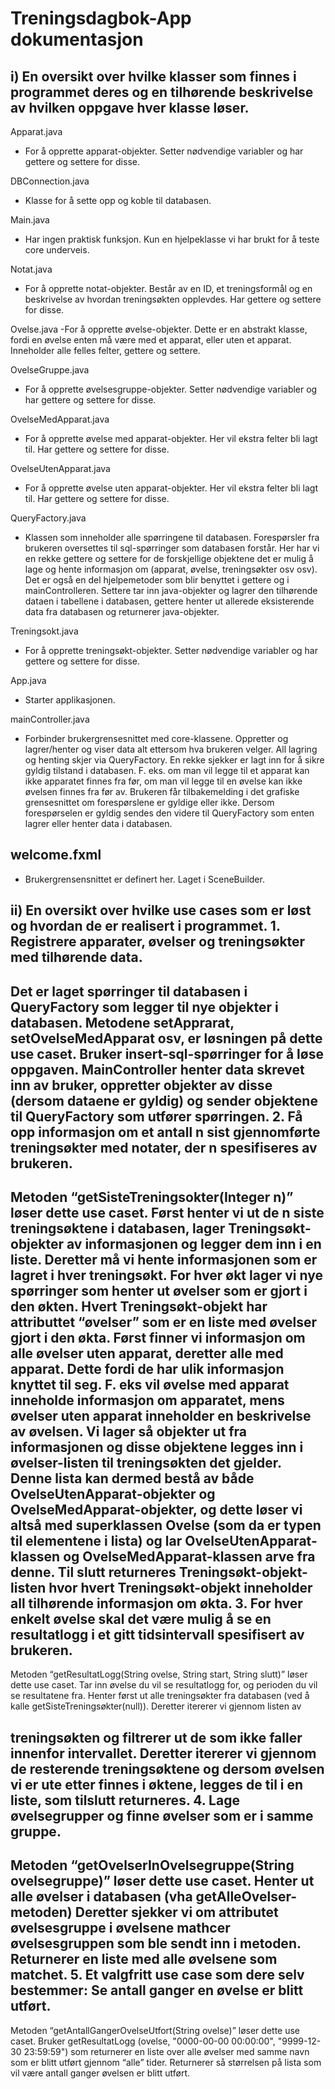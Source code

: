 # Treningsdagbok-App dokumentasjon

i) En oversikt over hvilke klasser som finnes i programmet deres og en
tilhørende beskrivelse av hvilken oppgave hver klasse løser.
-
Apparat.java
- For å opprette apparat-objekter. Setter nødvendige variabler og har gettere og
settere for disse.

DBConnection.java
- Klasse for å sette opp og koble til databasen.

Main.java
- Har ingen praktisk funksjon. Kun en hjelpeklasse vi har brukt for å teste core
underveis.

Notat.java
- For å opprette notat-objekter. Består av en ID, et treningsformål og en beskrivelse av
hvordan treningsøkten opplevdes.  Har gettere og settere for disse.

Ovelse.java
-For å opprette øvelse-objekter. Dette er en abstrakt klasse, fordi en øvelse enten må
være med et apparat, eller uten et apparat. Inneholder alle felles felter, gettere og
settere.

OvelseGruppe.java
- For å opprette øvelsesgruppe-objekter. Setter nødvendige variabler og har gettere og
settere for disse.

OvelseMedApparat.java
- For å opprette øvelse med apparat-objekter. Her vil ekstra felter bli lagt til. Har
gettere og settere for disse.

OvelseUtenApparat.java
- For å opprette øvelse uten apparat-objekter. Her vil ekstra felter bli lagt til. Har
gettere og settere for disse.

QueryFactory.java
- Klassen som inneholder alle spørringene til databasen. Forespørsler fra brukeren
oversettes til sql-spørringer som databasen forstår. Her har vi en rekke gettere og
settere for de forskjellige objektene det er mulig å lage og hente informasjon om
(apparat, øvelse, treningsøkter osv osv). Det er også en del hjelpemetoder som blir
benyttet i gettere og i mainControlleren. Settere tar inn java-objekter og lagrer den
tilhørende dataen i tabellene i databasen, gettere henter ut allerede eksisterende
data fra databasen og returnerer java-objekter.

Treningsokt.java
- For å opprette treningsøkt-objekter.  Setter nødvendige variabler og har gettere og
settere for disse.

App.java
- Starter applikasjonen.

mainController.java
- Forbinder brukergrensesnittet med core-klassene. Oppretter og lagrer/henter og viser
data alt ettersom hva brukeren velger. All lagring og henting skjer via QueryFactory.
En rekke sjekker er lagt inn for å sikre gyldig tilstand i databasen. F. eks. om man vil
legge til et apparat kan ikke apparatet finnes fra før, om man vil legge til en øvelse
kan ikke øvelsen finnes fra før av. Brukeren får tilbakemelding i det grafiske
grensesnittet om forespørslene er gyldige eller ikke. Dersom forespørselen er gyldig
sendes den videre til QueryFactory som enten lagrer eller henter data i databasen.

welcome.fxml
-
- Brukergrensensnittet er definert her. Laget i SceneBuilder.

ii) En oversikt over hvilke use cases som er løst og hvordan de er realisert i
programmet.
1.
 Registrere apparater, øvelser og treningsøkter med tilhørende data.
-
Det er laget spørringer til databasen i QueryFactory som legger til nye
objekter i databasen. Metodene setApprarat, setOvelseMedApparat osv, er
løsningen på dette use caset. Bruker insert-sql-spørringer for å løse
oppgaven. MainController henter data skrevet inn av bruker, oppretter
objekter av disse (dersom dataene er gyldig) og sender objektene til
QueryFactory som utfører spørringen.
2.
 Få opp informasjon om et antall n sist gjennomførte treningsøkter med notater, der n
spesifiseres av brukeren.
-
Metoden “getSisteTreningsokter(Integer n)” løser dette use caset. Først
henter vi ut de n siste treningsøktene i databasen, lager Treningsøkt-objekter
av informasjonen og legger dem inn i en liste. Deretter må vi hente
informasjonen som er lagret i hver treningsøkt. For hver økt lager vi nye
spørringer som henter ut øvelser som er gjort i den økten. Hvert
Treningsøkt-objekt har attributtet “øvelser” som er en liste med øvelser gjort i
den økta. Først finner vi informasjon om alle øvelser uten apparat, deretter
alle med apparat. Dette fordi de har ulik informasjon knyttet til seg. F. eks vil
øvelse med apparat inneholde informasjon om apparatet, mens øvelser uten
apparat inneholder en beskrivelse av øvelsen. Vi lager så objekter ut fra
informasjonen og disse objektene legges inn i øvelser-listen til treningsøkten
det gjelder.  Denne lista kan dermed bestå av både
OvelseUtenApparat-objekter og OvelseMedApparat-objekter, og dette løser vi
altså med superklassen Ovelse (som da er typen til elementene i lista) og lar
OvelseUtenApparat-klassen og OvelseMedApparat-klassen arve fra denne.
Til slutt returneres Treningsøkt-objekt-listen hvor hvert Treningsøkt-objekt
inneholder all tilhørende informasjon om økta.
3.
For hver enkelt øvelse skal det være mulig å se en resultatlogg i et gitt tidsintervall
spesifisert av brukeren.
-
Metoden “getResultatLogg(String ovelse, String start, String slutt)” løser dette
use caset. Tar inn øvelse du vil se resultatlogg for, og perioden du vil se
resultatene fra. Henter først ut alle treningsøkter fra databasen (ved å kalle
getSisteTreningsøkter(null)). Deretter itererer vi gjennom listen av

treningsøkten og  filtrerer ut de som ikke faller innenfor intervallet. Deretter
itererer vi gjennom de resterende treningsøktene og  dersom øvelsen vi er ute
etter finnes i øktene, legges de til i en liste, som tilslutt returneres.
4.
Lage øvelsegrupper og finne øvelser som er i samme gruppe.
-
Metoden “getOvelserInOvelsegruppe(String ovelsegruppe)” løser dette use
caset. Henter ut alle øvelser i databasen (vha getAlleOvelser-metoden)
Deretter sjekker vi om attributet øvelsesgruppe i øvelsene mathcer
øvelsesgruppen som ble sendt inn i metoden. Returnerer en liste med alle
øvelsene som matchet.
5.
Et valgfritt use case som dere selv bestemmer: Se antall ganger en øvelse er blitt
utført.
-
Metoden “getAntallGangerOvelseUtfort(String ovelse)” løser dette use caset.
Bruker getResultatLogg (ovelse, "0000-00-00 00:00:00", "9999-12-30
23:59:59") som returnerer en liste over alle øvelser med samme navn som er
blitt utført gjennom “alle” tider. Returnerer så størrelsen på lista som vil være
antall ganger øvelsen er blitt utført.
